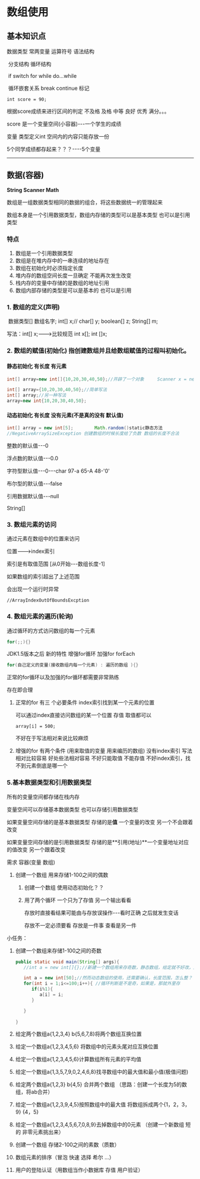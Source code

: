 # 数组使用

## 基本知识点

数据类型 常两变量 运算符号 语法结构

​				分支结构	循环结构

​				if switch for while do...while

​				循环嵌套关系 break continue 标记

`int score = 90;`

根据score成绩来进行区间的判定 不及格 及格 中等 良好 优秀 满分。。。

score 是一个变量空间(小容器)---一个学生的成绩

变量 类型定义int 空间内的内容只能存放一份

5个同学成绩都存起来？？？----5个变量

------------------

## 数据(容器)

**String Scanner Math**

数组是一组数据类型相同的数据的组合，将这些数据统一的管理起来

数组本身是一个引用数据类型，数组内存储的类型可以是基本类型 也可以是引用类型

### 特点

1. 数组是一个引用数据类型
2. 数组是在堆内存中的一串连续的地址存在
3. 数组在初始化时必须指定长度
4. 堆内存的数组空间长度一旦确定 不能再次发生改变
5. 栈内存的变量中存储的是数组的地址引用
6. 数组内部存储的类型是可以是基本的 也可以是引用 

### 1. 数组的定义(声明)

   ​				数据类型[] 数组名字; int[] x;//		char[] y;	boolean[] z; 	String[] m;

   写法：int[] x;--->比较规范 int x[]; 	int []x;

### 2. 数组的赋值(初始化) 指创建数组并且给数组赋值的过程叫初始化。

#### 静态初始化	有长度 有元素

   ```java
   int[] array=new int[]{10,20,30,40,50};//开辟了一个对象     Scanner x = new Scanner();//
   
   int[] array={10,20,30,40,50};//简单写法
   int[] array;//另一种写法
   array=new int{10,20,30,40,50};
   
   
   ```

   

#### 动态初始化 有长度 没有元素(不是真的没有 默认值)

   ```java
   int[] array = new int[5];		Math.random()static静态方法
   //NegativeArraySizeException 创建数组的时候长度给了负数 数组的长度不合法
   ```

   整数的默认值---0

   浮点数的默认值---0.0

   字符型默认值---0---char	97-a	65-A	48-'0'

   布尔型的默认值---false

   引用数据默认值---null	

   String[]

### 3. 数组元素的访问

   通过元素在数组中的位置来访问

   位置--->index索引

   索引是有取值范围 [从0开始---数组长度-1]

   如果数组的索引超出了上述范围

   会出现一个运行时异常 

   `//ArrayIndexOutOfBoundsExcption `

### 4. 数组元素的遍历(轮询)

   通过循环的方式访问数组的每一个元素

   ```java
   for(;;){}
   ```

 

   JDK1.5版本之后 新的特性 增强for循环 加强for forEach

   ```java
   for(自己定义的变量(接收数组内每一个元素) : 遍历的数组 ){}
   
   ```

   正常的for循环以及加强的for循环都需要非常熟练

   存在即合理

   1. 正常的for 有三 个必要条件 index索引找到某一个元素的位置

      可以通过index直接访问数组的某一个位置 存值 取值都可以

      `array[i] = 500;`

      不好在于写法相对来说比较麻烦

   2. 增强的for 有两个条件 (用来取值的变量 用来编历的数组) 没有index索引
      写法相对比较容易
      好处些法相对容易
      不好只能取值 不能存值
      不好index索引，找不到元素倒底是哪一个

### 5.基本数据类型和引用数据类型

所有的变量空间都存储在栈内存

变量空间可以存储基本数据类型 也可以存储引用数据类型

如果变量空间存储的是基本数据类型 存储的是**值** 一个变量的改变 另一个不会跟着改变

如果变量空间存储的是引用数据类型 存储的是**引用(地址)**一个变量地址对应的值改变 另一个跟着改变

需求	容器(变量 数组)

1. 创建一个数组	用来存储1-100之间的偶数

   1. 创建一个数组 使用动态初始化？？

   2. 用了两个循环 一个只为了存值 另一个输出看看

      存放时直接看结果可能由与存放误操作---看时正确 之后就发生变话

      存放不一定必须要看 存放是一件事 查看是另一件

小任务：

1. 创建一个数组来存储1-100之间的奇数
   
   ```java
   public static void main(String[] args){
      //int a = new int[]{};//新建一个数组用来存奇数，静态数组，给定就不好改，应该使用动态数组

      int a = new int[50];//然而动态数组的使用，还需要确认，长度范围，怎么整？
      for(int i = 1;i<=100;i++){ //循环判断是不是奇，如果是，那就外里存
         if(i%1){
            a[i] = i;
         }

      }
      
   }

   ```

2. 给定两个数组a{1,2,3,4} b{5,6,7,8}将两个数组互换位置

3. 给定一个数组a{1,2,3,4,5,6} 将数组中的元素头尾对应互换位置

4. 给定一个数组a{1,2,3,4,5,6}计算数组所有元素的平均值

5. 给定一个数组a{1,3,5,7,9,0,2,4,6,8}找寻数组中的最大值和最小值(极值问题)
   
6. 给定两个数组a{1,2,3} b{4,5} 合并两个数组 （思路：创建一个长度为5的数组，将ab合并）
   
7. 给定一个数组a{1,2,3,9,4,5}按照数组中的最大值 将数组拆成两个{1，2，3，9} {4，5}
   
8. 给定一个数组a{1,2,3,4,5,6,7,0,8,9}去掉数组中的0元素 （创建一个新数组 短的 非零元素挑出来）
   
9.  创建一个数组 存储2-100之间的素数（质数）
    
10. 数组元素的排序（冒泡 快速 选择 希尔 ...）
    
11. 用户的登陆认证（用数组当作小数据库 存值 用户验证）

   

